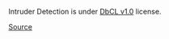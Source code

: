Intruder Detection is under [DbCL v1.0](https://opendatacommons.org/licenses/dbcl/1-0/) license.

[Source](https://www.kaggle.com/datasets/tarunbisht11/intruder-detection)